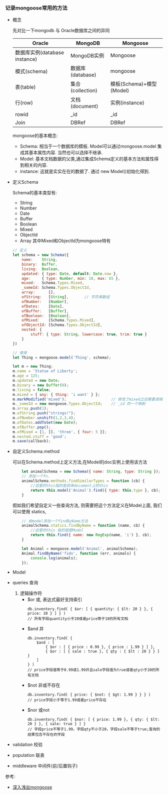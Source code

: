 
### 记录mongoose常用的方法

- 概念

    先对比一下mongodb 与 Oracle数据库之间的异同

    | Oracle | MongoDB | Mongoose |
    | ------ | ------ | ------ |
    | 数据库实例(database instance) | MongoDB实例 |Mongoose |
    |模式(schema) | 数据库(database) | mongoose |
    |表(table) | 集合(collection) | 模板(Schema)+模型(Model) |
    |行(row) | 文档(document) | 实例(instance) |
    |rowid | _id | _id |
    | Join | DBRef | DBRef |

    mongoose的基本概念:
    - Schema: 相当于一个数据库的模板. Model可以通过mongoose.model 集成其基本属性内容. 当然也可以选择不继承.
    - Model: 基本文档数据的父类,通过集成Schema定义的基本方法和属性得到相关的内容.
    - instance: 这就是实实在在的数据了. 通过 new Model()初始化得到.



- 定义Schema

    Schema的基本类型有:
    - String
    - Number
    - Date
    - Buffer
    - Boolean
    - Mixed
    - ObjectId
    - Array
    其中Mixed和ObjectId为mongoose特有

    ```javascript
    // 定义
    let schema = new Schema({
        name:    String,
        binary:  Buffer,
        living:  Boolean,
        updated: { type: Date, default: Date.now },
        age:     { type: Number, min: 18, max: 65 },
        mixed:   Schema.Types.Mixed,
        _someId: Schema.Types.ObjectId,
        array:      [],
        ofString:   [String],       // 字符串数组
        ofNumber:   [Number],
        ofDates:    [Date],
        ofBuffer:   [Buffer],
        ofBoolean:  [Boolean],
        ofMixed:    [Schema.Types.Mixed],
        ofObjectId: [Schema.Types.ObjectId],
        nested: {
            stuff: { type: String, lowercase: true, trim: true }
        }
    })

    // 使用
    let Thing = mongoose.model('Thing', schema);

    let m = new Thing;
    m.name = 'Statue of Liberty';
    m.age = 125;
    m.updated = new Date;
    m.binary = new Buffer(0);
    m.living = false;
    m.mixed = { any: { thing: 'i want' } };
    m.markModified('mixed');                    // 修改了mixed之后需要调用markModified(path)才会生效
    m._someId = new mongoose.Types.ObjectId;    // _id 的一个映射
    m.array.push(1);
    m.ofString.push("strings!");
    m.ofNumber.unshift(1,2,3,4);
    m.ofDates.addToSet(new Date);
    m.ofBuffer.pop();
    m.ofMixed = [1, [], 'three', { four: 5 }];
    m.nested.stuff = 'good';
    m.save(callback);
    ```



- 自定义Schema.method

    可以在Schema.method上定义方法,在Model的doc实例上使用该方法
    ```javascript
        let animalSchema = new Schema({ name: String, type: String });
        // 添加一个fn. 
        animalSchema.methods.findSimilarTypes = function (cb) {
            //这里的this指的是具体document上的this
            return this.model('Animal').find({ type: this.type }, cb);
        }
    ```

    假如我们希望自定义一些查询方法, 则需要把这个方法定义在Model上面, 我们可以使用 statics,
    ```javascript
        // 给model添加一个findByName方法
        animalSchema.statics.findByName = function (name, cb) {
            //这里的this 指的就是Model
            return this.find({ name: new RegExp(name, 'i') }, cb);
        }

        let Animal = mongoose.model('Animal', animalSchema);
        Animal.findByName('fido', function (err, animals) {
            console.log(animals);
        });
    ```

- Model



- queries  查询     
    1. 逻辑操作符   
        - $or 或, 表达式最好支持索引
            ```
            db.inventory.find( { $or: [ { quantity: { $lt: 20 } }, { price: 10 } ] } )  
            // 所有字段quantity小于20或者price等于10的所有文档
            ```
        - $and 并
            ```
            db.inventory.find( {
                $and : [
                    { $or : [ { price : 0.99 }, { price : 1.99 } ] },
                    { $or : [ { sale : true }, { qty : { $lt : 20 } } ] }
                ]
            } )
            // price字段值等于0.99或1.99并且sale字段值为true或者qty小于20的所有文档
            ```
        - $not 非或不存在
            ```
            db.inventory.find( { price: { $not: { $gt: 1.99 } } } )
            // price字段小于等于1.99或者price不存在
            ```
        - $nor 或not
            ```
            db.inventory.find( { $nor: [ { price: 1.99 }, { qty: { $lt: 20 } }, { sale: true } ] }
            // 字段price不等于1.99，字段qty不小于20，字段sale不等于true;查询的结果包含不存在的字段
            ```



- validation 校验




- population 联表



- middleware 中间件(前/后置钩子)


参考:

- [深入浅出mongoose](https://www.cnblogs.com/chris-oil/p/9142795.html)
